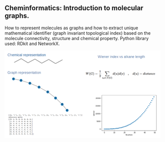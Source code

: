 ## Cheminformatics: Introduction to molecular graphs. 
How to represent molecules as graphs and how to extract unique mathematical identifier (graph invariant topological index)
based on the molecule connectivity, structure and chemical property. 
Python library used: RDkit and NetworkX. 


![Summary](graph.png)
